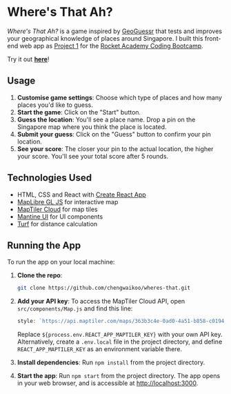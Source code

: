 # Where's That Ah?

_Where's That Ah?_ is a game inspired by [GeoGuessr](https://www.geoguessr.com/) that tests and improves your geographical knowledge of places around Singapore. I built this front-end web app as [Project 1](https://bootcamp.rocketacademy.co/1-frontend/1.p-frontend-app) for the [Rocket Academy Coding Bootcamp](https://www.rocketacademy.co/courses/coding-bootcamp).

Try it out [**here**](https://chengwaikoo.github.io/project1-bootcamp/)!

## Usage

1. **Customise game settings**: Choose which type of places and how many places you'd like to guess.
2. **Start the game**: Click on the "Start" button.
3. **Guess the location**: You'll see a place name. Drop a pin on the Singapore map where you think the place is located.
4. **Submit your guess**: Click on the "Guess" button to confirm your pin location.
5. **See your score**: The closer your pin to the actual location, the higher your score. You'll see your total score after 5 rounds.

## Technologies Used

- HTML, CSS and React with [Create React App](https://create-react-app.dev/)
- [MapLibre GL JS](https://maplibre.org/projects/maplibre-gl-js/) for interactive map
- [MapTiler Cloud](https://www.maptiler.com/cloud/) for map tiles
- [Mantine UI](https://ui.mantine.dev/) for UI components
- [Turf](https://turfjs.org/) for distance calculation

## Running the App

To run the app on your local machine:

1. **Clone the repo**:

   ```bash
   git clone https://github.com/chengwaikoo/wheres-that.git
   ```

2. **Add your API key**: To access the MapTiler Cloud API, open `src/components/Map.js` and find this line:

   ```javascript
   style: `https://api.maptiler.com/maps/363b3c4e-0ad0-4a51-b858-c019423b9d2c/style.json?key=${process.env.REACT_APP_MAPTILER_KEY}`,
   ```

   Replace `${process.env.REACT_APP_MAPTILER_KEY}` with your own API key. Alternatively, create a `.env.local` file in the project directory, and define `REACT_APP_MAPTILER_KEY` as an environment variable there.

3. **Install dependencies**: Run `npm install` from the project directory.
4. **Start the app**: Run `npm start` from the project directory. The app opens in your web browser, and is accessible at [http://localhost:3000](http://localhost:3000).
